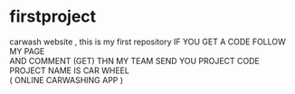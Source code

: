 # firstproject
carwash website  , this is my first repository 
IF YOU GET A CODE FOLLOW MY PAGE <br>
AND COMMENT (GET) THN MY TEAM SEND YOU PROJECT CODE 
PROJECT NAME IS CAR WHEEL <br> ( ONLINE CARWASHING APP )
